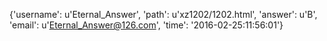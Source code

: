 {'username': u'Eternal_Answer', 'path': u'xz1202/1202.html', 'answer': u'B', 'email': u'Eternal_Answer@126.com', 'time': '2016-02-25:11:56:01'}